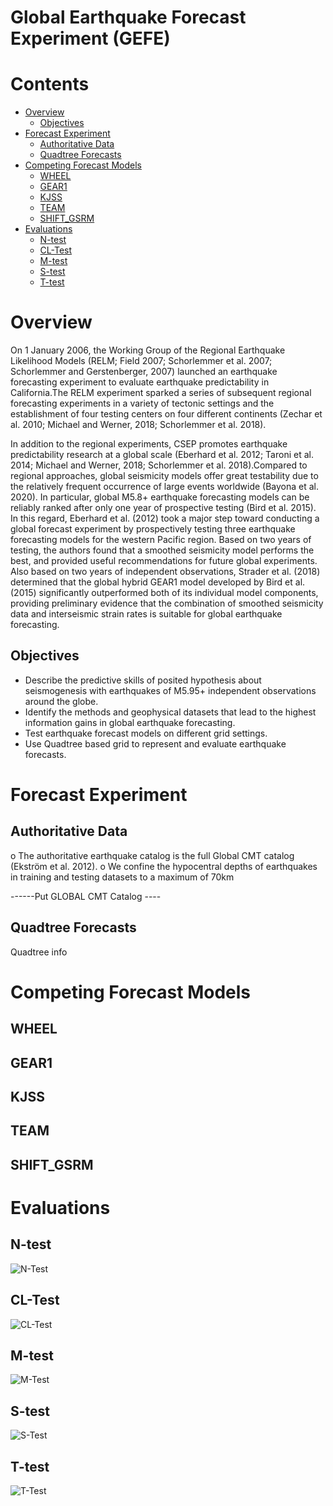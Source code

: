
Global Earthquake Forecast Experiment (GEFE)
============================================

Contents
========

* [Overview](#overview)
	* [Objectives](#objectives)
* [Forecast Experiment](#forecast-experiment)
	* [Authoritative Data](#authoritative-data)
	* [Quadtree Forecasts](#quadtree-forecasts)
* [Competing Forecast Models](#competing-forecast-models)
	* [WHEEL](#wheel)
	* [GEAR1](#gear1)
	* [KJSS](#kjss)
	* [TEAM](#team)
	* [SHIFT_GSRM](#shift_gsrm)
* [Evaluations](#evaluations)
	* [N-test](#n-test)
	* [CL-Test](#cl-test)
	* [M-test](#m-test)
	* [S-test](#s-test)
	* [T-test](#t-test)

# Overview


On 1 January 2006, the Working Group of the Regional Earthquake Likelihood Models (RELM; Field 2007; Schorlemmer et al. 
2007; Schorlemmer and Gerstenberger, 2007) launched an earthquake forecasting experiment to evaluate earthquake 
predictability in California.The RELM experiment sparked a series of subsequent regional forecasting experiments in a 
variety of tectonic settings and the establishment of four testing centers on four different continents (Zechar et al. 
2010; Michael and Werner, 2018; Schorlemmer et al. 2018).

In addition to the regional experiments, CSEP promotes earthquake predictability research at a global scale (Eberhard et
 al. 2012; Taroni et al. 2014; Michael and Werner, 2018; Schorlemmer et al. 2018).Compared to regional approaches, 
global seismicity models offer great testability due to the relatively frequent occurrence of large events worldwide 
(Bayona et al. 2020). In particular, global M5.8+ earthquake forecasting models can be reliably ranked after only one 
year of prospective testing (Bird et al. 2015). In this regard, Eberhard et al. (2012) took a major step toward 
conducting a global forecast experiment by prospectively testing three earthquake forecasting models for the western 
Pacific region. Based on two years of testing, the authors found that a smoothed seismicity model performs the best, and
 provided useful recommendations for future global experiments. Also based on two years of independent observations, 
Strader et al. (2018) determined that the global hybrid GEAR1 model developed by Bird et al. (2015) significantly 
outperformed both of its individual model components, providing preliminary evidence that the combination of smoothed 
seismicity data and interseismic strain rates is suitable for global earthquake forecasting.


## Objectives

- Describe the predictive skills of posited hypothesis about seismogenesis with earthquakes of M5.95+ independent observations around the globe.
- Identify the methods and geophysical datasets that lead to the highest information gains in global earthquake forecasting.
- Test earthquake forecast models on different grid settings.
- Use Quadtree based grid to represent and evaluate earthquake forecasts.

# Forecast Experiment

## Authoritative Data

o The authoritative earthquake catalog is the full Global CMT catalog (Ekström et al. 2012).
o We confine the hypocentral depths of earthquakes in training and testing datasets to a maximum of 70km


 ------Put GLOBAL CMT Catalog ----
## Quadtree Forecasts


 Quadtree info 
# Competing Forecast Models

## WHEEL

## GEAR1

## KJSS

## TEAM

## SHIFT_GSRM

# Evaluations

## N-test
  
![N-Test](code/results/quadtree_global_experimentN-Test.png)
## CL-Test
  
![CL-Test](code/results/quadtree_global_experimentCL-Test.png)
## M-test
  
![M-Test](code/results/quadtree_global_experimentM-Test.png)
## S-test
  
![S-Test](code/results/quadtree_global_experimentS-Test.png)
## T-test
  
![T-Test](code/results/quadtree_global_experimentT-Test.png)